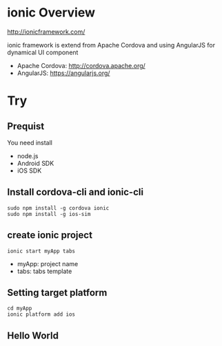 # ionic Overview

http://ionicframework.com/

ionic framework is extend from Apache Cordova and using AngularJS for dynamical UI component

- Apache Cordova: http://cordova.apache.org/
- AngularJS: https://angularjs.org/

# Try

## Prequist

You need install

- node.js
- Android SDK
- iOS SDK

## Install cordova-cli and ionic-cli

```
sudo npm install -g cordova ionic
sudo npm install -g ios-sim
```

## create ionic project

```
ionic start myApp tabs
```

- myApp: project name
- tabs: tabs template

## Setting target platform

```
cd myApp
ionic platform add ios
```

## Hello World
